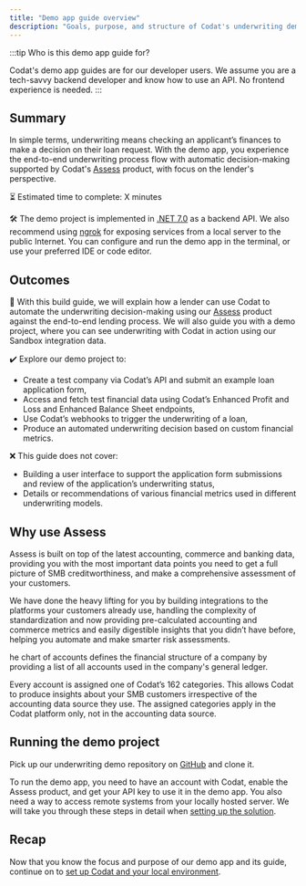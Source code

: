 ```yaml
---
title: "Demo app guide overview"
description: "Goals, purpose, and structure of Codat's underwriting demo app guide"
---
```


:::tip Who is this demo app guide for?

Codat's demo app guides are for our developer users. We assume you are a tech-savvy backend developer and know how to use an API. No frontend experience is needed.
:::

## Summary

In simple terms, underwriting means checking an applicant’s finances to make a decision on their loan request. With the demo app, you experience the end-to-end underwriting process flow with automatic decision-making supported by Codat's [Assess](/assess/overview) product, with focus on the lender's perspective. 

:hourglass_flowing_sand: Estimated time to complete: X minutes

🛠️ The demo project is implemented in [.NET 7.0](https://dotnet.microsoft.com/en-us/download/dotnet/7.0) as a backend API. We also recommend using [ngrok](https://ngrok.com/) for exposing services from a local server to the public Internet. You can configure and run the demo app in the terminal, or use your preferred IDE or code editor.

## Outcomes

🥅 With this build guide, we will explain how a lender can use Codat to automate the underwriting decision-making using our [Assess](/assess/overview) product against the end-to-end lending process. We will also guide you with a demo project, where you can see underwriting with Codat in action using our Sandbox integration data. 

✔️ Explore our demo project to:

- Create a test company via Codat’s API and submit an example loan application form,
- Access and fetch test financial data using Codat’s Enhanced Profit and Loss and Enhanced Balance Sheet endpoints,
- Use Codat’s webhooks to trigger the underwriting of a loan,
- Produce an automated underwriting decision based on custom financial metrics. 

❌ This guide does not cover: 

- Building a user interface to support the application form submissions and review of the application’s underwriting status,
- Details or recommendations of various financial metrics used in different underwriting models.

## Why use Assess

Assess is built on top of the latest accounting, commerce and banking data, providing you with the most important data points you need to get a full picture of SMB creditworthiness, and make a comprehensive assessment of your customers.

We have done the heavy lifting for you by building integrations to the platforms your customers already use, handling the complexity of standardization and now providing pre-calculated accounting and commerce metrics and easily digestible insights that you didn’t have before, helping you automate and make smarter risk assessments.

he chart of accounts defines the financial structure of a company by providing a list of all accounts used in the company's general ledger.

Every account is assigned one of Codat’s 162 categories. This allows Codat to produce insights about your SMB customers irrespective of the accounting data source they use. The assigned categories apply in the Codat platform only, not in the accounting data source.

## Running the demo project

Pick up our underwriting demo repository on [GitHub](https://github.com/codatio/build-guide-underwriting-be) and clone it. 

To run the demo app, you need to have an account with Codat, enable the Assess product, and get your API key to use it in the demo app. You also need a way to access remote systems from your locally hosted server. We will take you through these steps in detail when [setting up the solution](/underwriting/setting-up). 

## Recap

Now that you know the focus and purpose of our demo app and its guide, continue on to [set up Codat and your local environment](/underwriting/setting-up).
